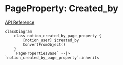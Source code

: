 # PageProperty: Created_by

[API Reference](https://developers.notion.com/reference/page-property-values#created-by)

```mermaid
classDiagram
    class notion_created_by_page_property {
        [notion_user] $created_by
        ConvertFromObject()
    }
    `PagePropertiesBase` --|> `notion_created_by_page_property`:inherits
```
